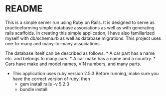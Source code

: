 # README

This is a simple server run using Ruby on Rails. It is designed to serve as practiceforming simple database associations as well as with generating rails scaffolds. In creating this simple application, I have also familiarized myself with db/schema.rb as well as database migrations. This project uses one-to-many and many-to-many associations.

The database itself can be described as follows.
    * A car part has a name etc. and belongs to many cars.
    * A car make has a name and a country.
    * Cars have make and model names, VIN numbers, and many parts.

* This application uses ruby version 2.5.3
  Before running, make sure you have the correct version of ruby, then
    * gem install rails -v 5.2.3
    * bundle install

